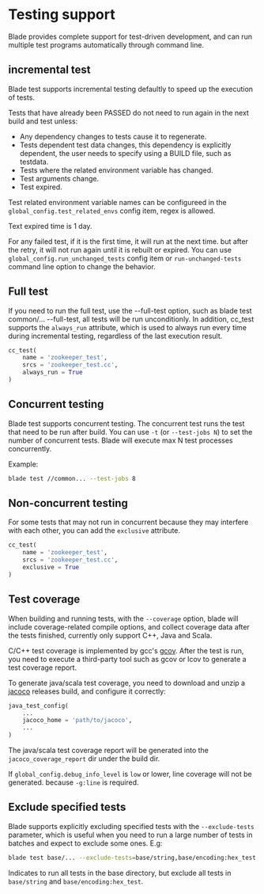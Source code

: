 # Testing support

Blade provides complete support for test-driven development, and can run multiple test programs automatically through command line.

## incremental test

Blade test supports incremental testing defaultly to speed up the execution of tests.

Tests that have already been PASSED do not need to run again in the next build and test unless:

* Any dependency changes to tests cause it to regenerate.
* Tests dependent test data changes, this dependency is explicitly dependent, the user needs to specify using a BUILD file, such as testdata.
* Tests where the related environment variable has changed.
* Test arguments change.
* Test expired.

Test related environment variable names can be configureed in the `global_config.test_related_envs` config item, regex is allowed.

Text expired time is 1 day.

For any failed test, if it is the first time, it will run at the next time. but after the retry, it will not run again until it is rebuilt or expired.
You can use `global_config.run_unchanged_tests` config item or `run-unchanged-tests` command line option to change the behavior.

## Full test

If you need to run the full test, use the --full-test option, such as blade test common/... --full-test, all tests will be run unconditionly.
In addition, cc_test supports the `always_run` attribute, which is used to always run every time during incremental testing, regardless of the last execution result.

```python
cc_test(
    name = 'zookeeper_test',
    srcs = 'zookeeper_test.cc',
    always_run = True
)
```

## Concurrent testing

Blade test supports concurrent testing. The concurrent test runs the test that need to be run after build.
You can use `-t` (or `--test-jobs N`) to set the number of concurrent tests. Blade will execute max N test processes concurrently.

Example:

```bash
blade test //common... --test-jobs 8
```

## Non-concurrent testing

For some tests that may not run in concurrent because they may interfere with each other, you can add the `exclusive` attribute.

```python
cc_test(
    name = 'zookeeper_test',
    srcs = 'zookeeper_test.cc',
    exclusive = True
)
```

## Test coverage

When building and running tests, with the `--coverage` option, blade will include coverage-related compile options, and collect coverage data after the tests finished, currently only support C++, Java and Scala.

C/C++ test coverage is implemented by gcc's [gcov](https://gcc.gnu.org/onlinedocs/gcc/Gcov.html). After the test is run, you need to execute a third-party tool such as gcov or lcov to generate a test coverage report.

To generate java/scala test coverage, you need to download and unzip a [jacoco](https://www.jacoco.org/jacoco/) releases build, and configure it correctly:

```python
java_test_config(
    ...
    jacoco_home = 'path/to/jacoco',
    ...
)
```

The java/scala test coverage report will be generated into the `jacoco_coverage_report` dir under the build dir.

If `global_config.debug_info_level` is `low` or lower, line coverage will not be generated. because `-g:line` is required.

## Exclude specified tests

Blade supports explicitly excluding specified tests with the `--exclude-tests` parameter, which is useful when you need to run a large number of tests in batches and expect to exclude some ones. E.g:

```bash
blade test base/... --exclude-tests=base/string,base/encoding:hex_test
```

Indicates to run all tests in the base directory, but exclude all tests in `base/string` and `base/encoding:hex_test`.
